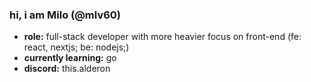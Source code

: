 


  ### hi, i am Milo (@mlv60)</h2>
  * **role:** full-stack developer with more heavier focus on front-end (fe: react, nextjs; be: nodejs;)
  * **currently learning:** go
  * **discord:** this.alderon
  
  
<!--  <samp>
  <h2>hi, i am Milo (@mlv60)</h2>
    <br>full-stack developer with more heavier focus on front-end (fe: react, nextjs; be: nodejs;)
    <br>currently learning: go
    <br>discord: this.alderon
  </samp>
  
  
-->
